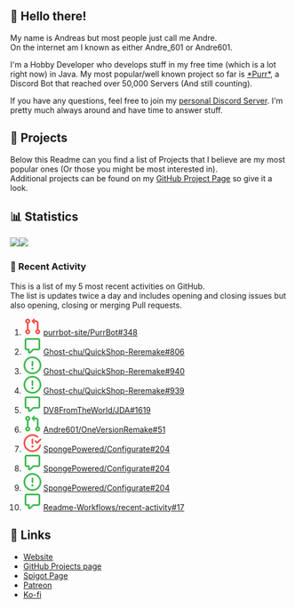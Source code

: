 <!-- Links -->
[purr]: https://purrbot.site
[discord]: https://discord.gg/6dazXp6
[website]: https://andre601.ch
[github]: https://andre601.ch/projects
[spigot]: https://www.spigotmc.org/resources/authors/56829/
[patreon]: https://patreon.com/andre_601
[ko-fi]: https://ko-fi.com/andre_601

## 👋 Hello there!
My name is Andreas but most people just call me Andre.  
On the internet am I known as either Andre_601 or Andre601.

I'm a Hobby Developer who develops stuff in my free time (which is a lot right now) in Java. My most popular/well known project so far is [\*Purr\*][purr], a Discord Bot that reached over 50,000 Servers (And still counting).

If you have any questions, feel free to join my [personal Discord Server][discord]. I'm pretty much always around and have time to answer stuff.

## 📁 Projects
Below this Readme can you find a list of Projects that I believe are my most popular ones (Or those you might be most interested in).  
Additional projects can be found on my [GitHub Project Page][github] so give it a look.

## 📊 Statistics
<img height="195px" src="https://github-readme-stats.vercel.app/api?username=Andre601&show_icons=true&hide_rank=true&title_color=3498db&bg_color=ffffff00&text_color=718096"><img height="195px" src="https://github-readme-stats.vercel.app/api/top-langs?username=Andre601&layout=compact&title_color=3498db&bg_color=ffffff00&text_color=718096">

### 📜 Recent Activity
This is a list of my 5 most recent activities on GitHub.  
The list is updates twice a day and includes opening and closing issues but also opening, closing or merging Pull requests.

<!--START_SECTION:activity-->
1. ![pullRequestClosed] [purrbot-site/PurrBot#348](https://github.com/purrbot-site/PurrBot/pull/348)
2. ![comment] [Ghost-chu/QuickShop-Reremake#806](https://github.com/Ghost-chu/QuickShop-Reremake/issues/806)
3. ![issueOpened] [Ghost-chu/QuickShop-Reremake#940](https://github.com/Ghost-chu/QuickShop-Reremake/issues/940)
4. ![issueOpened] [Ghost-chu/QuickShop-Reremake#939](https://github.com/Ghost-chu/QuickShop-Reremake/issues/939)
5. ![comment] [DV8FromTheWorld/JDA#1619](https://github.com/DV8FromTheWorld/JDA/issues/1619)
6. ![pullRequestOpened] [Andre601/OneVersionRemake#51](https://github.com/Andre601/OneVersionRemake/pull/51)
7. ![issueClosed] [SpongePowered/Configurate#204](https://github.com/SpongePowered/Configurate/issues/204)
8. ![comment] [SpongePowered/Configurate#204](https://github.com/SpongePowered/Configurate/issues/204)
9. ![issueOpened] [SpongePowered/Configurate#204](https://github.com/SpongePowered/Configurate/issues/204)
10. ![comment] [Readme-Workflows/recent-activity#17](https://github.com/Readme-Workflows/recent-activity/issues/17)
<!--END_SECTION:activity-->

## 🔗 Links
- [Website]
- [GitHub Projects page][github]
- [Spigot Page][spigot]
- [Patreon]
- [Ko-fi]

<!-- Badges -->
[issueOpened]: https://raw.githubusercontent.com/Andre601/Andre601/4dadd89f960758755927537b4108e03eb2d93eba/images/IssueOpened.svg
[issueClosed]: https://raw.githubusercontent.com/Andre601/Andre601/4dadd89f960758755927537b4108e03eb2d93eba/images/IssueClosed.svg
[pullRequestOpened]: https://raw.githubusercontent.com/Andre601/Andre601/4dadd89f960758755927537b4108e03eb2d93eba/images/PullRequestOpened.svg
[pullRequestClosed]: https://raw.githubusercontent.com/Andre601/Andre601/4dadd89f960758755927537b4108e03eb2d93eba/images/PullRequestClosed.svg
[pullRequestMerged]: https://raw.githubusercontent.com/Andre601/Andre601/4dadd89f960758755927537b4108e03eb2d93eba/images/PullRequestMerged.svg
[comment]: https://raw.githubusercontent.com/Andre601/Andre601/4dadd89f960758755927537b4108e03eb2d93eba/images/Comment.svg

